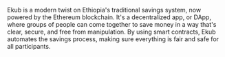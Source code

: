 Ekub is a modern twist on Ethiopia's traditional savings system, now powered by the Ethereum blockchain. It's a decentralized app, or DApp, where groups of people can come together to save money in a way that's clear, secure, and free from manipulation. By using smart contracts, Ekub automates the savings process, making sure everything is fair and safe for all participants.